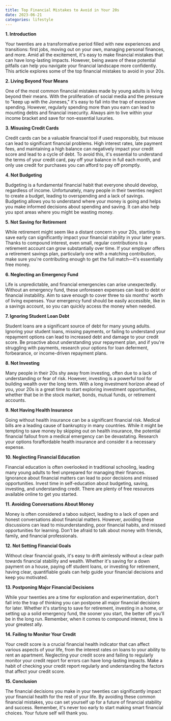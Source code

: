 ```yaml
---
title: Top Financial Mistakes to Avoid in Your 20s
date: 2023-06-21
categories: lifestyle
---
```



**1. Introduction**

Your twenties are a transformative period filled with new experiences and transitions: first jobs, moving out on your own, managing personal finances, and more. Amid all the excitement, it's easy to make financial mistakes that can have long-lasting impacts. However, being aware of these potential pitfalls can help you navigate your financial landscape more confidently. This article explores some of the top financial mistakes to avoid in your 20s.

**2. Living Beyond Your Means**

One of the most common financial mistakes made by young adults is living beyond their means. With the proliferation of social media and the pressure to "keep up with the Joneses," it's easy to fall into the trap of excessive spending. However, regularly spending more than you earn can lead to mounting debts and financial insecurity. Always aim to live within your income bracket and save for non-essential luxuries.

**3. Misusing Credit Cards**

Credit cards can be a valuable financial tool if used responsibly, but misuse can lead to significant financial problems. High interest rates, late payment fees, and maintaining a high balance can negatively impact your credit score and lead to a cycle of debt. To avoid this, it's essential to understand the terms of your credit card, pay off your balance in full each month, and only use credit for purchases you can afford to pay off promptly.

**4. Not Budgeting**

Budgeting is a fundamental financial habit that everyone should develop, regardless of income. Unfortunately, many people in their twenties neglect to create a budget, leading to overspending and a lack of savings. Budgeting allows you to understand where your money is going and helps you make informed decisions about spending and saving. It can also help you spot areas where you might be wasting money.

**5. Not Saving for Retirement**

While retirement might seem like a distant concern in your 20s, starting to save early can significantly impact your financial stability in your later years. Thanks to compound interest, even small, regular contributions to a retirement account can grow substantially over time. If your employer offers a retirement savings plan, particularly one with a matching contribution, make sure you're contributing enough to get the full match—it's essentially free money.

**6. Neglecting an Emergency Fund**

Life is unpredictable, and financial emergencies can arise unexpectedly. Without an emergency fund, these unforeseen expenses can lead to debt or financial instability. Aim to save enough to cover three to six months' worth of living expenses. Your emergency fund should be easily accessible, like in a savings account, so you can quickly access the money when needed.

**7. Ignoring Student Loan Debt**

Student loans are a significant source of debt for many young adults. Ignoring your student loans, missing payments, or failing to understand your repayment options can lead to increased debt and damage to your credit score. Be proactive about understanding your repayment plan, and if you're struggling with payments, research your options for loan deferment, forbearance, or income-driven repayment plans.

**8. Not Investing**

Many people in their 20s shy away from investing, often due to a lack of understanding or fear of risk. However, investing is a powerful tool for building wealth over the long term. With a long investment horizon ahead of you, your 20s is a great time to start exploring investment opportunities, whether that be in the stock market, bonds, mutual funds, or retirement accounts.

**9. Not Having Health Insurance**

Going without health insurance can be a significant financial risk. Medical bills are a leading cause of bankruptcy in many countries. While it might be tempting to save money by skipping out on health insurance, the potential financial fallout from a medical emergency can be devastating. Research your options foraffordable health insurance and consider it a necessary expense.

**10. Neglecting Financial Education**

Financial education is often overlooked in traditional schooling, leading many young adults to feel unprepared for managing their finances. Ignorance about financial matters can lead to poor decisions and missed opportunities. Invest time in self-education about budgeting, saving, investing, and understanding credit. There are plenty of free resources available online to get you started.

**11. Avoiding Conversations About Money**

Money is often considered a taboo subject, leading to a lack of open and honest conversations about financial matters. However, avoiding these discussions can lead to misunderstanding, poor financial habits, and missed opportunities for learning. Don't be afraid to talk about money with friends, family, and financial professionals.

**12. Not Setting Financial Goals**

Without clear financial goals, it's easy to drift aimlessly without a clear path towards financial stability and wealth. Whether it's saving for a down payment on a house, paying off student loans, or investing for retirement, having clear, quantifiable goals can help guide your financial decisions and keep you motivated.

**13. Postponing Major Financial Decisions**

While your twenties are a time for exploration and experimentation, don't fall into the trap of thinking you can postpone all major financial decisions for later. Whether it's starting to save for retirement, investing in a home, or setting up a solid emergency fund, the sooner you start, the better off you'll be in the long run. Remember, when it comes to compound interest, time is your greatest ally.

**14. Failing to Monitor Your Credit**

Your credit score is a crucial financial health indicator that can affect various aspects of your life, from the interest rates on loans to your ability to rent an apartment. Neglecting your credit score and failing to regularly monitor your credit report for errors can have long-lasting impacts. Make a habit of checking your credit report regularly and understanding the factors that affect your credit score.

**15. Conclusion**

The financial decisions you make in your twenties can significantly impact your financial health for the rest of your life. By avoiding these common financial mistakes, you can set yourself up for a future of financial stability and success. Remember, it's never too early to start making smart financial choices. Your future self will thank you.